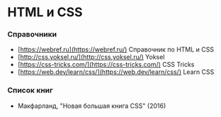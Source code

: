 # HTML и CSS

### Справочники
- [https://webref.ru](https://webref.ru/) Справочник по HTML и CSS
- [http://css.yoksel.ru/](http://css.yoksel.ru/) Yoksel
- [https://css-tricks.com/](https://css-tricks.com/) CSS Tricks
- [https://web.dev/learn/css/](https://web.dev/learn/css/) Learn CSS

### Список книг
- Макфарланд, "Новая большая книга CSS" (2016)
